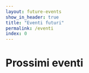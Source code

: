 ```yaml
---
layout: future-events
show_in_header: true
title: "Eventi futuri"
permalink: /eventi
index: 0
---
```


# Prossimi eventi
